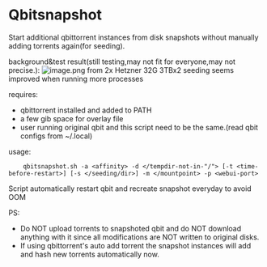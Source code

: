 # Qbitsnapshot
Start additional qbittorrent instances from disk snapshots without manually adding torrents again(for seeding).

background&test result(still testing,may not fit for everyone,may not precise.):
![image.png](https://i.loli.net/2020/08/03/tYveVgnPKoSl7XB.png)
from 2x Hetzner 32G 3TBx2
seeding seems improved when running more processes

requires:
*    qbittorrent installed and added to PATH
*    a few gib space for overlay file
*    user running original qbit and this script need to be the same.(read qbit configs from ~/.local)
    
usage:
```
    qbitsnapshot.sh -a <affinity> -d </tempdir-not-in-"/"> [-t <time-before-restart>] [-s </seeding/dir>] -m </mountpoint> -p <webui-port>
```
Script automatically restart qbit and recreate snapshot everyday to avoid OOM

PS: 
*    Do NOT upload torrents to snapshoted qbit and do NOT download anything with it since all modifications are NOT written to original disks.
*	 If using qbittorrent's auto add torrent the snapshot instances will add and hash new torrents automatically now.
